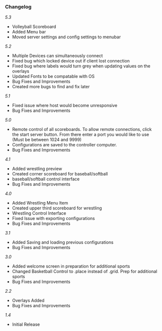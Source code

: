 <h3>Changelog</h3>

*5.3*
- Volleyball Scoreboard
- Added Menu bar
- Moved server settings and config settings to menubar


*5.2*
- Multiple Devices can simultaneously connect
- Fixed bug which locked device out if client lost connection
- Fixed bug where labels would turn grey when updating values on the overlays
- Updated Fonts to be compatable with OS
- Bug Fixes and Improvements
- Created more bugs to find and fix later

*5.1*
- Fixed issue where host would become unresponsive
- Bug Fixes and Improvements


*5.0*
- Remote control of all scoreboards. To allow remote connections, 
click the start server button. From there enter a port you would like to use (Must be between 1024 and 9999)
- Configurations are saved to the controller computer.
- Bug Fixes and Improvements

*4.1*
- Added wrestling preview
- Created corner scoreboard for baseball/softball
- baseball/softball control interface
- Bug Fixes and Improvements

*4.0*
- Added Wrestling Menu Item
- Created upper third scoreboard for wrestling
- Wrestling Control Interface
- Fixed Issue with exporting configurations
- Bug Fixes and Improvements

*3.1*

- Added Saving and loading previous configurations
- Bug Fixes and Improvements

*3.0*

- Added welcome screen in preparation for additional sports
- Changed Basketball Control to .place instead of .grid. Prep for additional sports
- Bug Fixes and Improvements

*2.2*

- Overlays Added
- Bug Fixes and Improvements

*1.4*

- Initial Release

